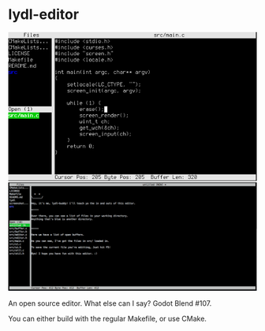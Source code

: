 lydl-editor
===========

![](screenshot.png)
![](screenshot2.png)

An open source editor.  What else can I say? Godot Blend #107.

You can either build with the regular Makefile, or use CMake.
